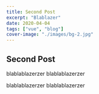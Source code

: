 ```yaml
---
title: Second Post
excerpt: "Blablazer"
date: 2020-04-04
tags: ["vue", "blog"]
cover-image: "./images/bg-2.jpg"
---
```


## Second Post

blablablazerzer
blablablazerzer

blablablazerzer
blablablazerzer
